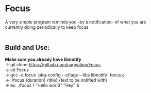 # Focus
A very simple program reminds you -by a notification- of what you are currently doing periodically to keep focus <br> <br>

## Build and Use:
**Make sure you already have libnotify** <br>
-> git clone https://github.com/nagyation/Focus <br>
-> cd Focus<br>
-> gcc -o focus \`pkg-config --cflags --libs libnotify\` focus.c <br>
-> ./focus {duration} {title} {text to be notified with}<br>
-> ex: ./focus 1 "Hello world" "Hey" &<br>

